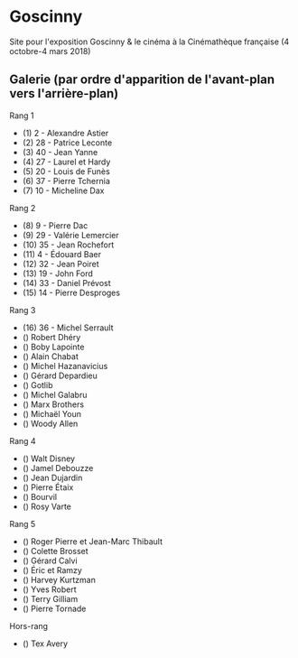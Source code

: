 # Goscinny

Site pour l'exposition Goscinny &amp; le cinéma à la Cinémathèque française (4 octobre-4 mars 2018)


## Galerie (par ordre d'apparition de l'avant-plan vers l'arrière-plan)

Rang 1

* (1) 2 - Alexandre Astier
* (2) 28 - Patrice Leconte
* (3) 40 - Jean Yanne
* (4) 27 - Laurel et Hardy
* (5) 20 - Louis de Funès
* (6) 37 - Pierre Tchernia
* (7) 10 - Micheline Dax

Rang 2

* (8) 9 - Pierre Dac
* (9) 29 - Valérie Lemercier
* (10) 35 - Jean Rochefort
* (11) 4 - Édouard Baer
* (12) 32 - Jean Poiret
* (13) 19 - John Ford
* (14) 33 - Daniel Prévost
* (15) 14 - Pierre Desproges

Rang 3

* (16) 36 - Michel Serrault
* () Robert Dhéry
* () Boby Lapointe
* () Alain Chabat
* () Michel Hazanavicius
* () Gérard Depardieu
* () Gotlib
* () Michel Galabru
* () Marx Brothers
* () Michaël Youn
* () Woody Allen

Rang 4

* () Walt Disney
* () Jamel Debouzze
* () Jean Dujardin
* () Pierre Étaix
* () Bourvil
* () Rosy Varte

Rang 5

* () Roger Pierre et Jean-Marc Thibault
* () Colette Brosset
* () Gérard Calvi
* () Éric et Ramzy
* () Harvey Kurtzman
* () Yves Robert
* () Terry Gilliam
* () Pierre Tornade

Hors-rang

* () Tex Avery






